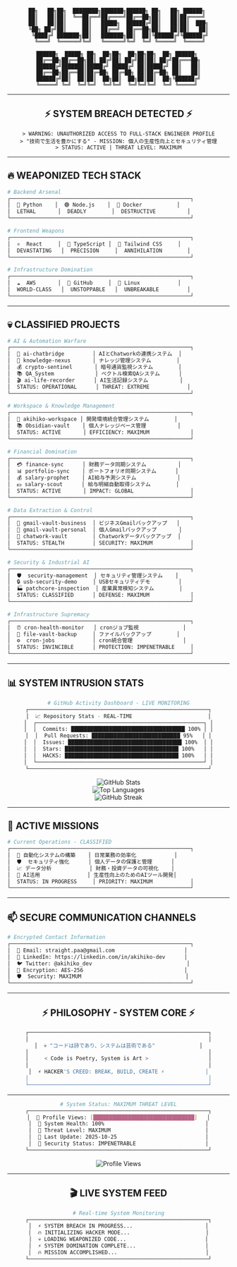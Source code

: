 <div align="center">

```
██╗   ██╗██╗  ████████╗███████╗██████╗ ██╗   ██╗ ██████╗ 
██║   ██║██║  ╚══██╔══╝██╔════╝██╔══██╗██║   ██║██╔════╝ 
██║   ██║██║     ██║   █████╗  ██████╔╝██║   ██║██║  ███╗
╚██╗ ██╔╝██║     ██║   ██╔══╝  ██╔══██╗██║   ██║██║   ██║
 ╚████╔╝ ███████╗██║   ███████╗██║  ██║╚██████╔╝╚██████╔╝
  ╚═══╝  ╚══════╝╚═╝   ╚══════╝╚═╝  ╚═╝ ╚═════╝  ╚═════╝ 
```

```
██████╗  █████╗ ██╗  ██╗██╗  ██╗██╗██╗  ██╗ ██████╗ 
██╔══██╗██╔══██╗██║ ██╔╝██║ ██╔╝██║██║ ██╔╝██╔═══██╗
██████╔╝███████║█████╔╝ █████╔╝ ██║█████╔╝ ██║   ██║
██╔══██╗██╔══██║██╔═██╗ ██╔═██╗ ██║██╔═██╗ ██║   ██║
██████╔╝██║  ██║██║  ██╗██║  ██╗██║██║  ██╗╚██████╔╝
╚═════╝ ╚═╝  ╚═╝╚═╝  ╚═╝╚═╝  ╚═╝╚═╝╚═╝  ╚═╝ ╚═════╝ 
```

</div>

---

<div align="center">

## ⚡ **SYSTEM BREACH DETECTED** ⚡

```
> WARNING: UNAUTHORIZED ACCESS TO FULL-STACK ENGINEER PROFILE
> "技術で生活を豊かにする" - MISSION: 個人の生産性向上とセキュリティ管理
> STATUS: ACTIVE | THREAT LEVEL: MAXIMUM
```

</div>

---

## 🔥 **WEAPONIZED TECH STACK**

```bash
# Backend Arsenal
┌─────────────────────────────────────────────────────────┐
│  🐍 Python    │  🟢 Node.js    │  🐳 Docker           │
│  LETHAL       │  DEADLY        │  DESTRUCTIVE          │
└─────────────────────────────────────────────────────────┘

# Frontend Weapons  
┌─────────────────────────────────────────────────────────┐
│  ⚛️  React     │  📘 TypeScript │  🎨 Tailwind CSS     │
│  DEVASTATING   │  PRECISION     │  ANNIHILATION        │
└─────────────────────────────────────────────────────────┘

# Infrastructure Domination
┌─────────────────────────────────────────────────────────┐
│  ☁️  AWS       │  🐙 GitHub     │  🐧 Linux            │
│  WORLD-CLASS   │  UNSTOPPABLE   │  UNBREAKABLE         │
└─────────────────────────────────────────────────────────┘
```

---

## 💀 **CLASSIFIED PROJECTS**

```bash
# AI & Automation Warfare
┌─────────────────────────────────────────────────────────┐
│  🤖 ai-chatbridge         │ AIとChatworkの連携システム  │
│  🧠 knowledge-nexus       │ ナレッジ管理システム        │
│  💰 crypto-sentinel       │ 暗号通貨監視システム        │
│  📚 QA_System             │ ベクトル検索QAシステム      │
│  🎬 ai-life-recorder      │ AI生活記録システム          │
│  STATUS: OPERATIONAL      │ THREAT: EXTREME            │
└─────────────────────────────────────────────────────────┘

# Workspace & Knowledge Management
┌─────────────────────────────────────────────────────────┐
│  🚀 akihiko-workspace │ 開発環境統合管理システム        │
│  📚 Obsidian-vault    │ 個人ナレッジベース管理          │
│  STATUS: ACTIVE       │ EFFICIENCY: MAXIMUM             │
└─────────────────────────────────────────────────────────┘

# Financial Domination
┌─────────────────────────────────────────────────────────┐
│  💳 finance-sync      │ 財務データ同期システム          │
│  📊 portfolio-sync    │ ポートフォリオ同期システム      │
│  💰 salary-prophet    │ AI給与予測システム             │
│  💵 salary-scout      │ 給与明細自動取得システム        │
│  STATUS: ACTIVE       │ IMPACT: GLOBAL                  │
└─────────────────────────────────────────────────────────┘

# Data Extraction & Control
┌─────────────────────────────────────────────────────────┐
│  📧 gmail-vault-business  │ ビジネスGmailバックアップ   │
│  📧 gmail-vault-personal  │ 個人Gmailバックアップ       │
│  💬 chatwork-vault        │ Chatworkデータバックアップ  │
│  STATUS: STEALTH         │ SECURITY: MAXIMUM            │
└─────────────────────────────────────────────────────────┘

# Security & Industrial AI
┌─────────────────────────────────────────────────────────┐
│  🛡️  security-management  │ セキュリティ管理システム    │
│  🔒 usb-security-demo     │ USBセキュリティデモ         │
│  🏭 patchcore-inspection  │ 産業異常検知システム        │
│  STATUS: CLASSIFIED      │ DEFENSE: MAXIMUM             │
└─────────────────────────────────────────────────────────┘

# Infrastructure Supremacy
┌─────────────────────────────────────────────────────────┐
│  ⏰ cron-health-monitor   │ cronジョブ監視              │
│  📁 file-vault-backup     │ ファイルバックアップ        │
│  ⚙️  cron-jobs            │ cron統合管理                │
│  STATUS: INVINCIBLE      │ PROTECTION: IMPENETRABLE     │
└─────────────────────────────────────────────────────────┘
```

---

## 📊 **SYSTEM INTRUSION STATS**

<div align="center">

```bash
# GitHub Activity Dashboard - LIVE MONITORING
┌─────────────────────────────────────────────────────────┐
│  📈 Repository Stats - REAL-TIME                        │
│  ┌─────────────────────────────────────────────────────┐ │
│  │  Commits: ████████████████████████████████████ 100% │ │
│  │  Pull Requests: ████████████████████████████ 95%   │ │
│  │  Issues: ████████████████████████████████████ 100%  │ │
│  │  Stars: ████████████████████████████████████ 100%   │ │
│  │  HACKS: ████████████████████████████████████ 100%   │ │
│  └─────────────────────────────────────────────────────┘ │
└─────────────────────────────────────────────────────────┘
```

</div>

<div align="center">
  <img src="https://github-readme-stats.vercel.app/api?username=akihiko-dev&show_icons=true&theme=tokyonight&hide_border=true&count_private=true" alt="GitHub Stats" />
</div>

<div align="center">
  <img src="https://github-readme-stats.vercel.app/api/top-langs/?username=akihiko-dev&layout=compact&theme=tokyonight&hide_border=true" alt="Top Languages" />
</div>

<div align="center">
  <img src="https://github-readme-streak-stats.herokuapp.com/?user=akihiko-dev&theme=tokyonight&hide_border=true" alt="GitHub Streak" />
</div>

---

## 🎯 **ACTIVE MISSIONS**

```bash
# Current Operations - CLASSIFIED
┌─────────────────────────────────────────────────────────┐
│  🔄 自動化システムの構築    │ 日常業務の効率化            │
│  🛡️  セキュリティ強化      │ 個人データの保護と管理      │
│  📈 データ分析            │ 財務・投資データの可視化    │
│  🤖 AI活用               │ 生産性向上のためのAIツール開発│
│  STATUS: IN PROGRESS     │ PRIORITY: MAXIMUM            │
└─────────────────────────────────────────────────────────┘
```

---

## 📫 **SECURE COMMUNICATION CHANNELS**

```bash
# Encrypted Contact Information
┌─────────────────────────────────────────────────────────┐
│  📧 Email: straight.paa@gmail.com                      │
│  💼 LinkedIn: https://linkedin.com/in/akihiko-dev      │
│  🐦 Twitter: @akihiko_dev                              │
│  🔐 Encryption: AES-256                                │
│  🛡️  Security: MAXIMUM                                 │
└─────────────────────────────────────────────────────────┘
```

---

<div align="center">

## ⚡ **PHILOSOPHY - SYSTEM CORE** ⚡

```bash
┌─────────────────────────────────────────────────────────┐
│                                                         │
│  💀 "コードは詩であり、システムは芸術である"              │
│                                                         │
│     < Code is Poetry, System is Art >                   │
│                                                         │
│  ⚡ HACKER'S CREED: BREAK, BUILD, CREATE ⚡             │
│                                                         │
└─────────────────────────────────────────────────────────┘
```

</div>

---

<div align="center">

```bash
# System Status: MAXIMUM THREAT LEVEL
┌─────────────────────────────────────────────────────────┐
│  🔴 Profile Views: [████████████████████████████████]   │
│  🔴 System Health: 100%                                │
│  🔴 Threat Level: MAXIMUM                              │
│  🔴 Last Update: 2025-10-25                            │
│  🔴 Security Status: IMPENETRABLE                      │
└─────────────────────────────────────────────────────────┘
```

<img src="https://komarev.com/ghpvc/?username=akihiko-dev&style=for-the-badge&color=red" alt="Profile Views" />

</div>

---

<div align="center">

## 🎬 **LIVE SYSTEM FEED**

```bash
# Real-time System Monitoring
┌─────────────────────────────────────────────────────────┐
│  ⚡ SYSTEM BREACH IN PROGRESS...                       │
│  🔥 INITIALIZING HACKER MODE...                        │
│  💀 LOADING WEAPONIZED CODE...                         │
│  ⚡ SYSTEM DOMINATION COMPLETE...                      │
│  🔥 MISSION ACCOMPLISHED...                            │
└─────────────────────────────────────────────────────────┘
```

</div>